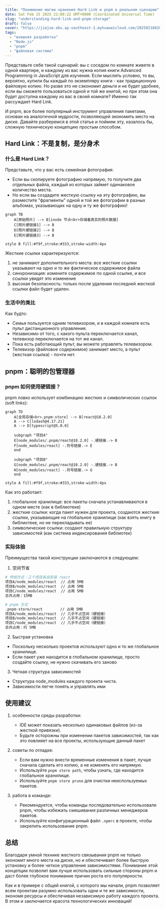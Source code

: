 ```yaml
---
title: "Понимание магии хранения Hard Link и pnpm в реальном сценарии"
date: Sat Feb 15 2025 22:08:22 GMT+0000 (Coordinated Universal Time)
slug: "understanding-hard-link-and-pnpm-storage"
draft: false
cover: "https://jiejue.obs.ap-southeast-1.myhuaweicloud.com/20250216020817544.webp"
tags:
  - "внешняя разработка"
  - "Node.js"
  - "pnpm"
  - "файловая система"
---
```


Представьте себе такой сценарий: вы с соседом по комнате живете в одной квартире, и каждому из вас нужна копия книги Advanced Programming in JavaScript для изучения. Если мыслить условно, то вы, вероятно, купили бы каждый по экземпляру книги - как традиционную файловую копию. Но разве это не сэкономит деньги и не будет удобнее, если вы сможете пользоваться одной и той же книгой, но при этом она будет доступна каждому из вас в своей комнате? Именно так рассуждает Hard Link.

И pnpm, все более популярный инструмент управления пакетами, основан на аналогичной мудрости, позволяющей экономить место на диске. Давайте разберемся в этой статье и поймем эту, казалось бы, сложную техническую концепцию простым способом.

<!--more-->

## Hard Link：不是复制，是分身术

### 什么是 Hard Link？

Представьте, что у вас есть семейная фотография:
- Если вы скопируете фотографию напрямую, то получите два отдельных файла, каждый из которых займет одинаковое количество места.
- Но если вы создадите жесткую ссылку на эту фотографию, вы разместите "фрагменты" одной и той же фотографии в разных альбомах, указывающих на одну и ту же фотографию!

```mermaid
graph TB
    A[原始照片] --> B[inode 节点<br>存储着真实的照片数据]
    C[照片硬链接1] --> B
    D[照片硬链接2] --> B
    E[照片硬链接3] --> B

style B fill:#f9f,stroke:#333,stroke-width:4px
```

Жесткие ссылки характеризуются:
1. не занимают дополнительного места: все жесткие ссылки указывают на одно и то же фактическое содержимое файла
2. синхронизация: измените содержимое по одной ссылке, и все ссылки увидят это изменение
3. высокая безопасность: только после удаления последней жесткой ссылки файл будет удален.

### 生活中的类比

Как будто:
- Семья пользуется одним телевизором, и в каждой комнате есть пульт дистанционного управления.
- Независимо от того, с какого пульта переключается канал, телевизор переключается на тот же канал.
- Пока есть работающий пульт, вы можете управлять телевизором.
- Телевизор (файловое содержимое) занимает место, а пульт (жесткая ссылка) - почти нет.

## pnpm：聪明的包管理器

### pnpm 如何使用硬链接？

pnpm ловко использует комбинацию жестких и символических ссылок (soft links):

```mermaid
graph TD
    A[全局存储<br>.pnpm-store] --> B[react@18.2.0]
    A --> C[lodash@4.17.21]
    A --> D[typescript@5.0.0]
    
    subgraph "项目A"
    E[node_modules/.pnpm/react@18.2.0] -.硬链接.-> B
    F[node_modules/react] -.符号链接.-> E
    end
    
    subgraph "项目B"
    G[node_modules/.pnpm/react@18.2.0] -.硬链接.-> B
    H[node_modules/react] -.符号链接.-> G
    end

style A fill:#f9f,stroke:#333,stroke-width:4px
```

Как это работает:
1. глобальное хранилище: все пакеты сначала устанавливаются в одном месте (как в библиотеке)
2. жесткие ссылки: когда пакет нужен для проекта, создаются жесткие ссылки, указывающие на глобальное хранилище (как взять книгу в библиотеке, но не перекладывать ее)
3. символические ссылки: создают правильную структуру зависимостей (как система индексирования библиотек)

### 实际体验

Преимущества такой конструкции заключаются в следующем:

1. 空间节省
```bash
# 传统方式：三个项目各自安装 react
项目A/node_modules/react  // 占用 5MB
项目B/node_modules/react  // 占用 5MB
项目C/node_modules/react  // 占用 5MB
总共占用：15MB

# pnpm 方式
.pnpm-store/react        // 占用 5MB
项目A/node_modules/react  // 几乎不占空间（硬链接）
项目B/node_modules/react  // 几乎不占空间（硬链接）
项目C/node_modules/react  // 几乎不占空间（硬链接）
总共占用：约 5MB
```

2. Быстрая установка
- Поскольку несколько проектов используют одно и то же глобальное хранилище.
- Если пакет уже находится в глобальном хранилище, просто создайте ссылку, не нужно скачивать его заново

3. Четкая структура зависимостей
- Структура node_modules каждого проекта чиста.
- Зависимости легче понять и управлять ими

## 使用建议

1. особенности среды разработки:
   - IDE может показать несколько одинаковых файлов (из-за жесткой привязки).
   - Будьте осторожны при изменении пакетов зависимостей, так как это повлияет на все проекты, использующие данный пакет

2. советы по отладке:
   - Если вам нужно внести временные изменения в пакет, лучше сначала сделать его копию, а не изменять его напрямую.
   - Используйте `pnpm store path`, чтобы узнать, где находится глобальное хранилище.
   - Используйте `pnpm store prune` для очистки неиспользуемых пакетов.

3. работа в команде:
   - Рекомендуется, чтобы команды последовательно использовали pnpm, чтобы избежать смешивания различных менеджеров пакетов.
   - Используйте конфигурационный файл `.npmrc` в проекте, чтобы закрепить использование pnpm.

## 总结

Благодаря умной технике жесткого связывания pnpm не только экономит много места на диске, но и обеспечивает более быструю установку и более четкое управление зависимостями. Понимание этой концепции позволит вам лучше использовать сильные стороны pnpm и даст более глубокое понимание причин роста его популярности.

Как и в примере с общей книгой, с которого мы начали, pnpm позволяет всем проектам разумно использовать одни и те же зависимости, экономя ресурсы и обеспечивая независимую работу каждого проекта. В этом и заключается красота технологических инноваций!

